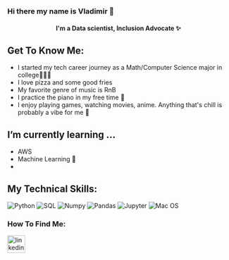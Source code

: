 ### Hi there my name is Vladimir  👋


<h4 align="center">
    I'm a Data scientist, Inclusion Advocate ✨
</h4>

## Get To Know Me:

- I started my tech career journey as a Math/Computer Science major in college👩🏾‍💻
- I love pizza and some good fries 
- My favorite genre of music is RnB 
- I practice the piano in my free time  🎹
- I enjoy playing games, watching movies, anime. Anything that's chill is probably a vibe for me 🥳

## I’m currently learning ...

- AWS
- Machine Learning 🤖
- 

## My Technical Skills: 

![Python](https://img.shields.io/badge/Code-Python-informational?style=flat&logo=Python&color=ffdd54)
![SQL](https://img.shields.io/badge/PostgreSQL-316192?style=for-the-badge&logo=postgresql&logoColor=white) 
![Numpy](https://img.shields.io/badge/Numpy-777BB4?style=for-the-badge&logo=numpy&logoColor=white)
![Pandas](https://img.shields.io/badge/Pandas-2C2D72?style=for-the-badge&logo=pandas&logoColor=white)
![Jupyter](https://img.shields.io/badge/Jupyter-F37626.svg?&style=for-the-badge&logo=Jupyter&logoColor=white) 
![Mac OS](https://img.shields.io/badge/OS-MacOS-informational?style=flat&logo=MacOS&color=F4A259)
### How To Find Me:

[<img src='https://cdn.jsdelivr.net/npm/simple-icons@3.0.1/icons/linkedin.svg' alt='linkedin' height='40'>](https://www.linkedin.com/in/valexis/)  

